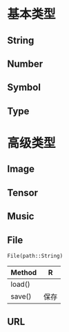 


# 基本类型

## String


## Number


## Symbol

## Type



# 高级类型


## Image

## Tensor

## Music

## File

`File(path::String)`


| Method | R    |
| ------ | ---- |
| load() |      |
| save() | 保存 |




## URL







